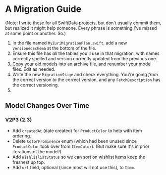 #  A Migration Guide

(Note: I write these for all SwiftData projects, but don't usually commit them, but realized it might help someone. Every phrase is something I've missed at some point or another. So.)

1. In the file named `MyZuriMigrationPlan.swift`, add a new `VersionedSchema` at the bottom of the file.
2. Ensure this file has *all* the tables you'll use in that migration, with names correctly spelled and version correctly updated from the previous one.
3. Copy your old models into an archive file, and renumber your model files. Edit as needed.
4. Write the new `MigrationStage` and check everything. You're going *from* the correct version *to* the correct version, and any `FetchDescription` has the correct versioning.
5. 

## Model Changes Over Time

### V2P3 (2.3)

* Add `createdAt` (date created) for `ProductColor` to help with item ordering.
* Delete `ColorProminence` enum (which had been unused since `ProductColor` took over from `ItemColor`). (But make sure it's in prior iterations of the model!)
* Add `WishlislistStatus` so we can sort on wishlist items keep the freshest up top.
* Add `url` field, optional (since most will not use this), to `Item`.
